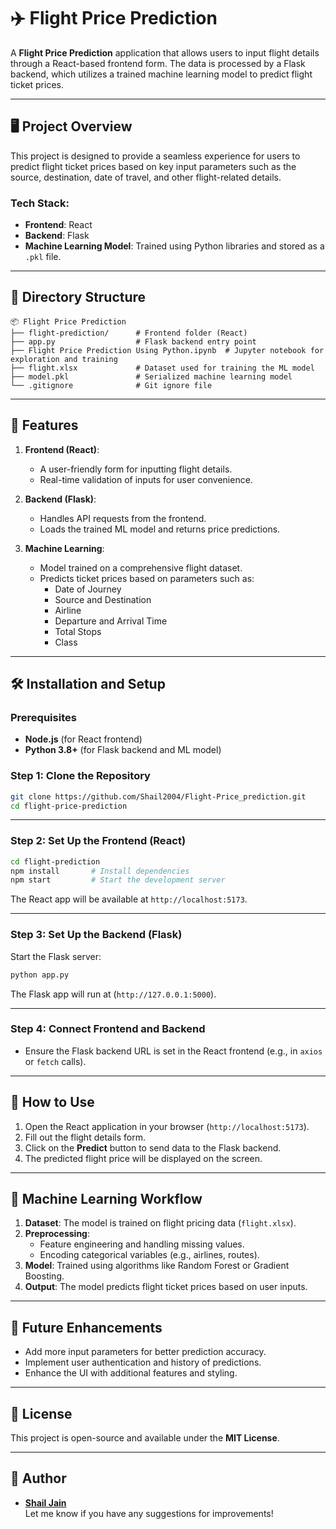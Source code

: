 # ✈️ Flight Price Prediction

A **Flight Price Prediction** application that allows users to input flight details through a React-based frontend form. The data is processed by a Flask backend, which utilizes a trained machine learning model to predict flight ticket prices.

---

## 🖥️ Project Overview

This project is designed to provide a seamless experience for users to predict flight ticket prices based on key input parameters such as the source, destination, date of travel, and other flight-related details.  

### Tech Stack:
- **Frontend**: React  
- **Backend**: Flask  
- **Machine Learning Model**: Trained using Python libraries and stored as a `.pkl` file.  

---

## 📂 Directory Structure

```
📦 Flight Price Prediction
├── flight-prediction/      # Frontend folder (React)
├── app.py                  # Flask backend entry point
├── Flight Price Prediction Using Python.ipynb  # Jupyter notebook for exploration and training
├── flight.xlsx             # Dataset used for training the ML model
├── model.pkl               # Serialized machine learning model
└── .gitignore              # Git ignore file
```

---

## 🚀 Features
1. **Frontend (React)**:
   - A user-friendly form for inputting flight details.
   - Real-time validation of inputs for user convenience.

2. **Backend (Flask)**:
   - Handles API requests from the frontend.
   - Loads the trained ML model and returns price predictions.

3. **Machine Learning**:
   - Model trained on a comprehensive flight dataset.
   - Predicts ticket prices based on parameters such as:
     - Date of Journey
     - Source and Destination
     - Airline
     - Departure and Arrival Time
     - Total Stops
     - Class

---

## 🛠️ Installation and Setup

### Prerequisites
- **Node.js** (for React frontend)
- **Python 3.8+** (for Flask backend and ML model)

### Step 1: Clone the Repository
```bash
git clone https://github.com/Shail2004/Flight-Price_prediction.git
cd flight-price-prediction
```

---

### Step 2: Set Up the Frontend (React)
```bash
cd flight-prediction
npm install       # Install dependencies
npm start         # Start the development server
```
The React app will be available at `http://localhost:5173`.

---

### Step 3: Set Up the Backend (Flask)
Start the Flask server:
   ```bash
   python app.py
   ```
The Flask app will run at (`http://127.0.0.1:5000`).

---

### Step 4: Connect Frontend and Backend
- Ensure the Flask backend URL is set in the React frontend (e.g., in `axios` or `fetch` calls).

---

## 🔮 How to Use
1. Open the React application in your browser (`http://localhost:5173`).
2. Fill out the flight details form.
3. Click on the **Predict** button to send data to the Flask backend.
4. The predicted flight price will be displayed on the screen.

---

## 🧪 Machine Learning Workflow
1. **Dataset**: The model is trained on flight pricing data (`flight.xlsx`).
2. **Preprocessing**:
   - Feature engineering and handling missing values.
   - Encoding categorical variables (e.g., airlines, routes).
3. **Model**: Trained using algorithms like Random Forest or Gradient Boosting.
4. **Output**: The model predicts flight ticket prices based on user inputs.

---

## 📝 Future Enhancements
- Add more input parameters for better prediction accuracy.
- Implement user authentication and history of predictions.
- Enhance the UI with additional features and styling.

---

## 📜 License
This project is open-source and available under the **MIT License**.

---

## 👤 Author
- **[Shail Jain](https://github.com/Shail2004)**  
Let me know if you have any suggestions for improvements!
